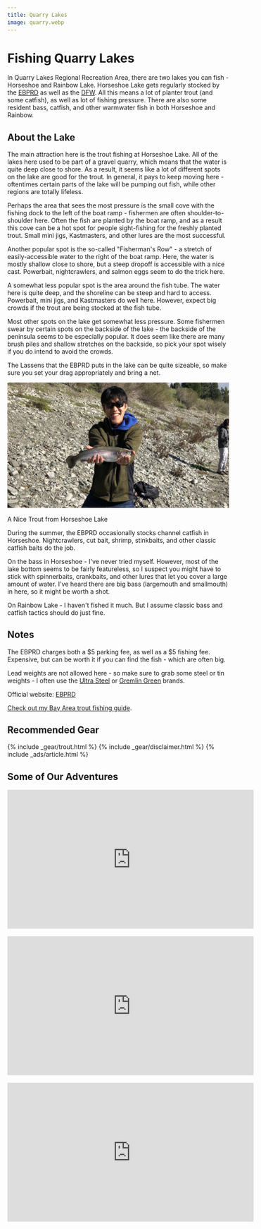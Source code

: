 ```yaml
---
title: Quarry Lakes
image: quarry.webp
---
```


# Fishing Quarry Lakes

In Quarry Lakes Regional Recreation Area, there are two lakes you can fish - Horseshoe and Rainbow Lake. Horseshoe Lake gets regularly stocked by the [EBPRD](https://www.ebparks.org/recreation/fishing/anglers-edge-online) as well as the [DFW](https://nrm.dfg.ca.gov/FishPlants/Default.aspx?water=Horseshoe+Lake&time=All). All this means a lot of planter trout (and some catfish), as well as lot of fishing pressure. There are also some resident bass, catfish, and other warmwater fish in both Horseshoe and Rainbow.


## About the Lake

The main attraction here is the trout fishing at Horseshoe Lake. All of the lakes here used to be part of a gravel quarry, which means that the water is quite deep close to shore. As a result, it seems like a lot of different spots on the lake are good for the trout. In general, it pays to keep moving here - oftentimes certain parts of the lake will be pumping out fish, while other regions are totally lifeless.

Perhaps the area that sees the most pressure is the small cove with the fishing dock to the left of the boat ramp - fishermen are often shoulder-to-shoulder here. Often the fish are planted by the boat ramp, and as a result this cove can be a hot spot for people sight-fishing for the freshly planted trout. Small mini jigs, Kastmasters, and other lures are the most successful.

Another popular spot is the so-called "Fisherman's Row" - a stretch of easily-accessible water to the right of the boat ramp. Here, the water is mostly shallow close to shore, but a steep dropoff is accessible with a nice cast. Powerbait, nightcrawlers, and salmon eggs seem to do the trick here.

A somewhat less popular spot is the area around the fish tube. The water here is quite deep, and the shoreline can be steep and hard to access. Powerbait, mini jigs, and Kastmasters do well here. However, expect big crowds if the trout are being stocked at the fish tube.

Most other spots on the lake get somewhat less pressure. Some fishermen swear by certain spots on the backside of the lake - the backside of the peninsula seems to be especially popular. It does seem like there are many brush piles and shallow stretches on the backside, so pick your spot wisely if you do intend to avoid the crowds.

The Lassens that the EBPRD puts in the lake can be quite sizeable, so make sure you set your drag appropriately and bring a net.

![Trout at Horseshoe Lake](/assets/images/quarry_trout.webp)
<div class="caption">A Nice Trout from Horseshoe Lake</div>

During the summer, the EBPRD occasionally stocks channel catfish in Horseshoe. Nightcrawlers, cut bait, shrimp, stinkbaits, and other classic catfish baits do the job.

On the bass in Horseshoe - I've never tried myself. However, most of the lake bottom seems to be fairly featureless, so I suspect you might have to stick with spinnerbaits, crankbaits, and other lures that let you cover a large amount of water. I've heard there are big bass (largemouth and smallmouth) in here, so it might be worth a shot.

On Rainbow Lake - I haven't fished it much. But I assume classic bass and catfish tactics should do just fine.

## Notes

The EBPRD charges both a $5 parking fee, as well as a $5 fishing fee. Expensive, but can be worth it if you can find the fish - which are often big.

Lead weights are not allowed here - so make sure to grab some steel or tin weights - I often use the [Ultra Steel](https://amzn.to/3eqPm1O) or [Gremlin Green](https://amzn.to/3yVxtSo) brands.

Official website: [EBPRD](https://www.ebparks.org/parks/quarry-lakes)

[Check out my Bay Area trout fishing guide](/trout).

## Recommended Gear

{% include _gear/trout.html %}
{% include _gear/disclaimer.html %}
{% include _ads/article.html %}

## Some of Our Adventures

<p style="text-align:center;">
<iframe width="560" height="315" src="https://www.youtube.com/embed/stySNqpSpIY" title="YouTube video player" frameborder="0" allow="accelerometer; autoplay; clipboard-write; encrypted-media; gyroscope; picture-in-picture" allowfullscreen></iframe>
</p>
<p style="text-align:center;">
<iframe width="560" height="315" src="https://www.youtube.com/embed/hCEMmAs7_ic" title="YouTube video player" frameborder="0" allow="accelerometer; autoplay; clipboard-write; encrypted-media; gyroscope; picture-in-picture" allowfullscreen></iframe>
</p>
<p style="text-align:center;">
<iframe width="560" height="315" src="https://www.youtube.com/embed/R4MgWj2_iJQ" title="YouTube video player" frameborder="0" allow="accelerometer; autoplay; clipboard-write; encrypted-media; gyroscope; picture-in-picture" allowfullscreen></iframe>
</p>